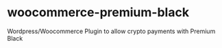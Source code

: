 # woocommerce-premium-black
Wordpress/Woocommerce Plugin to allow crypto payments with Premium Black

